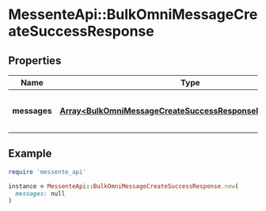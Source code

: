 # MessenteApi::BulkOmniMessageCreateSuccessResponse

## Properties

| Name | Type | Description | Notes |
| ---- | ---- | ----------- | ----- |
| **messages** | [**Array&lt;BulkOmniMessageCreateSuccessResponseMessagesInner&gt;**](BulkOmniMessageCreateSuccessResponseMessagesInner.md) | List of responses for each Omnimessage. |  |

## Example

```ruby
require 'messente_api'

instance = MessenteApi::BulkOmniMessageCreateSuccessResponse.new(
  messages: null
)
```

